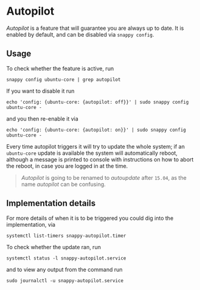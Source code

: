 # Autopilot

*Autopilot* is a feature that will guarantee you are always up to
date. It is enabled by default, and can be disabled via `snappy config`.

## Usage

To check whether the feature is active, run

    snappy config ubuntu-core | grep autopilot

If you want to disable it run

    echo 'config: {ubuntu-core: {autopilot: off}}' | sudo snappy config ubuntu-core -

and you then re-enable it via

    echo 'config: {ubuntu-core: {autopilot: on}}' | sudo snappy config ubuntu-core -

Every time autopilot triggers it will try to update the whole system;
if an `ubuntu-core` update is available the system will automatically
reboot, although a message is printed to console with instructions on
how to abort the reboot, in case you are logged in at the time.

> *Autopilot* is going to be renamed to *autoupdate* after `15.04`, as the name
> *autopilot* can be confusing.

## Implementation details

For more details of when it is to be triggered you could dig into the
implementation, via

    systemctl list-timers snappy-autopilot.timer

To check whether the update ran, run

    systemctl status -l snappy-autopilot.service

and to view any output from the command run

    sudo journalctl -u snappy-autopilot.service
